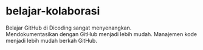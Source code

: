 # belajar-kolaborasi
Belajar GitHub di Dicoding sangat menyenangkan.<br>
Mendokumentasikan dengan GitHub menjadi lebih mudah.
Manajemen kode menjadi lebih mudah berkah GitHub.
